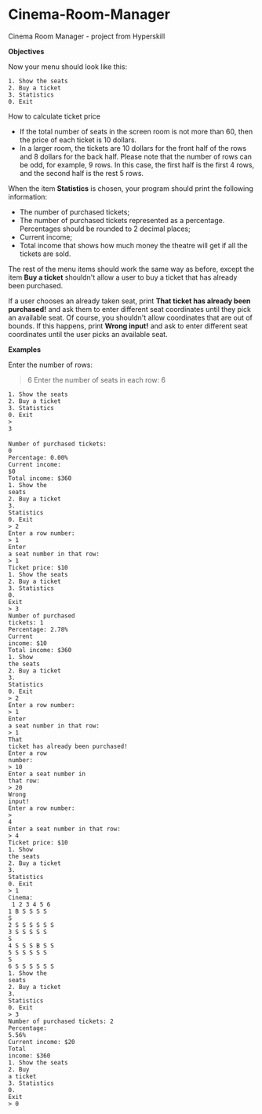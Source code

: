 # Cinema-Room-Manager

Cinema Room Manager - project from Hyperskill

<p><b>Objectives</b></p>
<p>Now your menu should look like this:</p>
<code>1. Show the seats</code><br>
<code>2. Buy a ticket</code><br>
<code>3. Statistics</code><br>
<code>0. Exit</code><br>

<p>How to calculate ticket price</p>
<ul>
	<li>If the total number of seats in the screen room is not more than 60, then the price of each ticket is 10 dollars.</li>
	<li>In a larger room, the tickets are 10 dollars for the front half of the rows and 8 dollars for the back half. Please note that the number of rows can be odd, for example, 9 rows. In this case, the first half is the first 4 rows, and the second half is the rest 5 rows.</li>
</ul>

<p> When the item <b>Statistics</b> is chosen, your program should print the following information:</p>

<ul>
	<li>The number of purchased tickets;</li>
	<li>The number of purchased tickets represented as a percentage. Percentages should be rounded to 2 decimal places;</li>
	<li>Current income;</li>
	<li>Total income that shows how much money the theatre will get if all the tickets are sold.</li>
</ul>

<p>The rest of the menu items should work the same way as before, except the item <b>Buy a ticket</b> shouldn't allow a user to buy a ticket that has already been purchased.</p>

<p>If a user chooses an already taken seat, print <b>That ticket has already been purchased!</b> and ask them to enter different seat coordinates until they pick an available seat. Of course, you shouldn't allow coordinates that are out of bounds. If this happens, print <b>Wrong input!</b> and ask to enter different seat coordinates until the user picks an available seat.</p>

<p><b>Examples</b></p> 

Enter the number of rows:
> 6
Enter the number of seats in each row:
> 6

<code>1. Show the seats</code><br>
<code>2. Buy a ticket</code><br>
<code>3. Statistics</code><br>
<code>0. Exit</code><br>
<code>> 3</code><br>
<code></code><br>
<code>Number of purchased tickets: 0</code><br>
<code>Percentage: 0.00%</code><br>
<code>Current income: $0</code><br>
<code>Total income: $360</code><br>
<code>1. Show the seats</code><br>
<code>2. Buy a ticket</code><br>
<code>3. Statistics</code><br>
<code>0. Exit</code><br>
<code>> 2</code><br>
<code>Enter a row number:</code><br>
<code>> 1</code><br>
<code>Enter a seat number in that row:</code><br>
<code>> 1</code><br>
<code>Ticket price: $10</code><br>
<code>1. Show the seats</code><br>
<code>2. Buy a ticket</code><br>
<code>3. Statistics</code><br>
<code>0. Exit</code><br>
<code>> 3</code><br>
<code>Number of purchased tickets: 1</code><br>
<code>Percentage: 2.78%</code><br>
<code>Current income: $10</code><br>
<code>Total income: $360</code><br>
<code>1. Show the seats</code><br>
<code>2. Buy a ticket</code><br>
<code>3. Statistics</code><br>
<code>0. Exit</code><br>
<code>> 2</code><br>
<code>Enter a row number:</code><br>
<code>> 1</code><br>
<code>Enter a seat number in that row:</code><br>
<code>> 1</code><br>
<code>That ticket has already been purchased!</code><br>
<code>Enter a row number:</code><br>
<code>> 10</code><br>
<code>Enter a seat number in that row:</code><br>
<code>> 20</code><br>
<code>Wrong input!</code><br>
<code>Enter a row number:</code><br>
<code>> 4</code><br>
<code>Enter a seat number in that row:</code><br>
<code>> 4</code><br>
<code>Ticket price: $10</code><br>
<code>1. Show the seats</code><br>
<code>2. Buy a ticket</code><br>
<code>3. Statistics</code><br>
<code>0. Exit</code><br>
<code>> 1</code><br>
<code>Cinema:</code><br>
<code>  1 2 3 4 5 6</code><br>
<code>1 B S S S S S</code><br>
<code>2 S S S S S S</code><br>
<code>3 S S S S S S</code><br>
<code>4 S S S B S S</code><br>
<code>5 S S S S S S</code><br>
<code>6 S S S S S S</code><br>
<code>1. Show the seats</code><br>
<code>2. Buy a ticket</code><br>
<code>3. Statistics</code><br>
<code>0. Exit</code><br>
<code>> 3</code><br>
<code>Number of purchased tickets: 2</code><br>
<code>Percentage: 5.56%</code><br>
<code>Current income: $20</code><br>
<code>Total income: $360</code><br>
<code>1. Show the seats</code><br>
<code>2. Buy a ticket</code><br>
<code>3. Statistics</code><br>
<code>0. Exit</code><br>
<code>> 0</code><br>